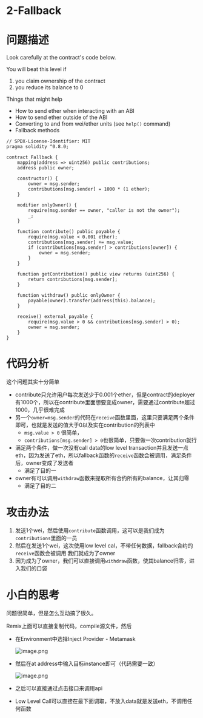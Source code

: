 # 2-Fallback

# 问题描述

Look carefully at the contract's code below.

You will beat this level if

1. you claim ownership of the contract
2. you reduce its balance to 0

Things that might help

- How to send ether when interacting with an ABI
- How to send ether outside of the ABI
- Converting to and from wei/ether units (see `help()` command)
- Fallback methods

```solidity
// SPDX-License-Identifier: MIT
pragma solidity ^0.8.0;

contract Fallback {
    mapping(address => uint256) public contributions;
    address public owner;

    constructor() {
        owner = msg.sender;
        contributions[msg.sender] = 1000 * (1 ether);
    }

    modifier onlyOwner() {
        require(msg.sender == owner, "caller is not the owner");
        _;
    }

    function contribute() public payable {
        require(msg.value < 0.001 ether);
        contributions[msg.sender] += msg.value;
        if (contributions[msg.sender] > contributions[owner]) {
            owner = msg.sender;
        }
    }

    function getContribution() public view returns (uint256) {
        return contributions[msg.sender];
    }

    function withdraw() public onlyOwner {
        payable(owner).transfer(address(this).balance);
    }

    receive() external payable {
        require(msg.value > 0 && contributions[msg.sender] > 0);
        owner = msg.sender;
    }
}
```

# 代码分析

这个问题其实十分简单

- contribute只允许用户每次发送少于0.001个ether，但是contract的deployer有1000个，所以在contribute里面想要变成owner，需要通过contribute超过1000，几乎很难完成
- 另一个`owner=msg.sender`的代码在`receive`函数里面，这里只要满足两个条件即可，也就是发送的值大于0以及实在contribution的列表中
    - `msg.value > 0` 很简单，
    - `contributions[msg.sender] > 0`也很简单，只要做一次contribution就行
- 满足两个条件，做一次没有call data的low level transaction并且发送一点eth，因为发送了eth，所以fallback函数的`receive`函数会被调用，满足条件后，owner变成了发送者
    - 满足了目的一
- owner有可以调用`withdraw`函数来提取所有合约所有的balance，让其归零
    - 满足了目的二

# 攻击办法

1. 发送1个wei，然后使用`contribute`函数调用，这可以是我们成为`contributions`里面的一员
2. 然后在发送1个wei，这次使用low level cal，不带任何数据，fallback合约的`receive`函数会被调用
我们就成为了owner
3. 因为成为了owner，我们可以直接调用`withdraw`函数，使其balance归零，进入我们的口袋

# 小白的思考

问题很简单，但是怎么互动搞了很久。

Remix上面可以直接复制代码，compile源文件，然后

- 在Environment中选择Inject Provider - Metamask
    
    ![image.png](2-Fallback%20dc519f4ed08b43c19ac129f25983a4f6/image.png)
    
- 然后在at address中输入目标instance即可（代码需要一致）
    
    ![image.png](2-Fallback%20dc519f4ed08b43c19ac129f25983a4f6/image%201.png)
    
- 之后可以直接通过点击接口来调用api
- Low Level Call可以直接在最下面调取，不放入data就是发送eth，不调用任何函数